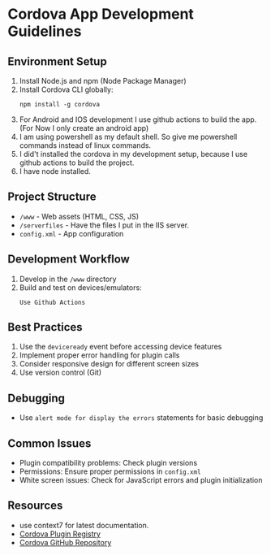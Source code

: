 # Cordova App Development Guidelines

## Environment Setup

1. Install Node.js and npm (Node Package Manager)
2. Install Cordova CLI globally:
   ```
   npm install -g cordova
   ```
3. For Android and IOS development I use github actions to build the app. (For Now I only create an android app)
4. I am using powershell as my default shell. So give me powershell commands instead of linux commands.
5. I did't installed the cordova in my development setup, because I use github actions to build the project.
6. I have node installed. 


## Project Structure

- `/www` - Web assets (HTML, CSS, JS)
- `/serverfiles` - Have the files I put in the IIS server.
- `config.xml` - App configuration

## Development Workflow

1. Develop in the `/www` directory
2. Build and test on devices/emulators:
   ```
   Use Github Actions
   ```

## Best Practices

1. Use the `deviceready` event before accessing device features
2. Implement proper error handling for plugin calls
3. Consider responsive design for different screen sizes
4. Use version control (Git)

## Debugging

- Use `alert mode for display the errors` statements for basic debugging

## Common Issues

- Plugin compatibility problems: Check plugin versions
- Permissions: Ensure proper permissions in `config.xml`
- White screen issues: Check for JavaScript errors and plugin initialization

## Resources

- use context7 for latest documentation.
- [Cordova Plugin Registry](https://cordova.apache.org/plugins/)
- [Cordova GitHub Repository](https://github.com/apache/cordova)
